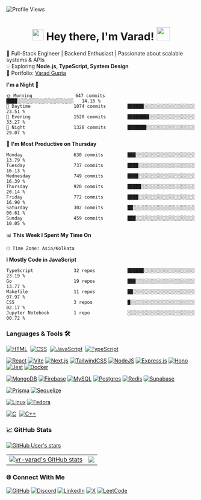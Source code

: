 ![Profile Views](https://komarev.com/ghpvc/?username=vr-varad&color=blue)

<h1 align="center">
  <img src="https://emojis.slackmojis.com/emojis/images/1531849430/4246/blob-sunglasses.gif?1531849430" width="30"/>
  Hey there, I'm Varad!  
  <img src="https://em-content.zobj.net/source/animated-noto-color-emoji/356/rocket_1f680.gif" width="35"/>
</h1>

🚀 Full-Stack Engineer | Backend Enthusiast | Passionate about scalable systems & APIs  
💡 Exploring **Node.js, TypeScript, System Design**  
📌 Portfolio: [Varad Gupta](https://vr-varad.notion.site/Varad-Gupta-Full-Stack-Developer-0c0bc1d7d34344d297d2144c350582a7)  

<!--START_SECTION:waka-->
**I'm a Night 🦉** 

```text
🌞 Morning                647 commits         ████░░░░░░░░░░░░░░░░░░░░░   14.16 % 
🌆 Daytime                1074 commits        ██████░░░░░░░░░░░░░░░░░░░   23.51 % 
🌃 Evening                1520 commits        ████████░░░░░░░░░░░░░░░░░   33.27 % 
🌙 Night                  1328 commits        ███████░░░░░░░░░░░░░░░░░░   29.07 % 
```
📅 **I'm Most Productive on Thursday** 

```text
Monday                   630 commits         ███░░░░░░░░░░░░░░░░░░░░░░   13.79 % 
Tuesday                  737 commits         ████░░░░░░░░░░░░░░░░░░░░░   16.13 % 
Wednesday                749 commits         ████░░░░░░░░░░░░░░░░░░░░░   16.39 % 
Thursday                 920 commits         █████░░░░░░░░░░░░░░░░░░░░   20.14 % 
Friday                   772 commits         ████░░░░░░░░░░░░░░░░░░░░░   16.90 % 
Saturday                 302 commits         ██░░░░░░░░░░░░░░░░░░░░░░░   06.61 % 
Sunday                   459 commits         ███░░░░░░░░░░░░░░░░░░░░░░   10.05 % 
```


📊 **This Week I Spent My Time On** 

```text
🕑︎ Time Zone: Asia/Kolkata
```

**I Mostly Code in JavaScript** 

```text
TypeScript               32 repos            ██████░░░░░░░░░░░░░░░░░░░   23.19 % 
Go                       19 repos            ███░░░░░░░░░░░░░░░░░░░░░░   13.77 % 
Makefile                 11 repos            ██░░░░░░░░░░░░░░░░░░░░░░░   07.97 % 
CSS                      3 repos             █░░░░░░░░░░░░░░░░░░░░░░░░   02.17 % 
Jupyter Notebook         1 repo              ░░░░░░░░░░░░░░░░░░░░░░░░░   00.72 % 
```




<!--END_SECTION:waka-->

### Languages & Tools 🛠
[![HTML](https://img.shields.io/badge/HTML-%23E34F26.svg?logo=html5&logoColor=white)](#)&nbsp;
[![CSS](https://img.shields.io/badge/CSS-1572B6?logo=css3&logoColor=fff)](#)&nbsp;
[![JavaScript](https://img.shields.io/badge/JavaScript-F7DF1E?logo=javascript&logoColor=fff)](#)&nbsp;
[![TypeScript](https://img.shields.io/badge/TypeScript-3178C6?logo=typescript&logoColor=fff)](#)

[![React](https://img.shields.io/badge/React-%2320232a.svg?logo=react&logoColor=%2361DAFB)](#)
[![Vite](https://img.shields.io/badge/Vite-646CFF?logo=vite&logoColor=fff)](#)
[![Next.js](https://img.shields.io/badge/Next.js-black?logo=next.js&logoColor=white)](#)
	[![TailwindCSS](https://img.shields.io/badge/Tailwind%20CSS-%2338B2AC.svg?logo=tailwind-css&logoColor=white)](#)
[![NodeJS](https://img.shields.io/badge/Node.js-6DA55F?logo=node.js&logoColor=white)](#)
[![Express.js](https://img.shields.io/badge/Express.js-%23404d59.svg?logo=express&logoColor=%2361DAFB)](#)
[![Hono](https://img.shields.io/badge/Hono-E36002?logo=hono&logoColor=fff)](#)
[![Jest](https://img.shields.io/badge/Jest-C21325?logo=jest&logoColor=fff)](#)
[![Docker](https://img.shields.io/badge/Docker-2496ED?logo=docker&logoColor=fff)](#)

[![MongoDB](https://img.shields.io/badge/MongoDB-%234ea94b.svg?logo=mongodb&logoColor=white)](#)
[![Firebase](https://img.shields.io/badge/Firebase-039BE5?logo=Firebase&logoColor=white)](#)
[![MySQL](https://img.shields.io/badge/MySQL-4479A1?logo=mysql&logoColor=fff)](#)
[![Postgres](https://img.shields.io/badge/Postgres-%23316192.svg?logo=postgresql&logoColor=white)](#)
[![Redis](https://img.shields.io/badge/Redis-%23DD0031.svg?logo=redis&logoColor=white)](#)
[![Supabase](https://img.shields.io/badge/Supabase-3FCF8E?logo=supabase&logoColor=fff)](#)

[![Prisma](https://img.shields.io/badge/Prisma-2D3748?logo=prisma&logoColor=white)](#)
[![Sequelize](https://img.shields.io/badge/Sequelize-52B0E7?logo=sequelize&logoColor=fff)](#)


[![Linux](https://img.shields.io/badge/Linux-FCC624?logo=linux&logoColor=black)](#)
[![Fedora](https://img.shields.io/badge/Fedora-51A2DA?logo=fedora&logoColor=fff)](#)

[![C](https://img.shields.io/badge/C-00599C?logo=c&logoColor=white)](#)&nbsp;
[![C++](https://img.shields.io/badge/C++-%2300599C.svg?logo=c%2B%2B&logoColor=white)](#)


### 📈 GitHub Stats

[![GitHub User's stars](https://img.shields.io/github/stars/vr-varad?color=green&label=GitHub%20Stars&logo=github&style=flat-square)](https://github.com/vr-varad?tab=repositories&q=&type=public&language=&sort=stargazers)

<table>
  <tr>
    <td>
      <a href="http://www.github.com/vr-varad">
        <img src="https://github-readme-stats.vercel.app/api?username=vr-varad&show_icons=true&hide=&count_private=true&title_color=0891b2&text_color=ffffff&icon_color=0891b2&bg_color=1c1917&hide_border=true&show_icons=true" alt="vr-varad's GitHub stats" />
      </a>
    </td>
    <td>
      <a href="http://www.github.com/vr-varad">
        <img src="https://github-readme-streak-stats.herokuapp.com/?user=vr-varad&stroke=ffffff&background=1c1917&ring=0891b2&fire=0891b2&currStreakNum=ffffff&currStreakLabel=0891b2&sideNums=ffffff&sideLabels=ffffff&dates=ffffff&hide_border=true" />
      </a>
    </td>
  </tr>
</table>



### 🌐 Connect With Me


[![GitHub](https://img.shields.io/badge/GitHub-%23121011.svg?logo=github&logoColor=white)](#)
[![Discord](https://img.shields.io/badge/Discord-%235865F2.svg?&logo=discord&logoColor=white)](#)
[![LinkedIn](https://custom-icon-badges.demolab.com/badge/LinkedIn-0A66C2?logo=linkedin-white&logoColor=fff)](https://linkedin.com/in/vr-varad)
[![X](https://img.shields.io/badge/X-%23000000.svg?logo=X&logoColor=white)](https://x.com/vr_varad)
[![LeetCode](https://img.shields.io/badge/LeetCode-000000?logo=LeetCode&logoColor=#d16c06)](https://leetcode.com/u/varadgupta21)